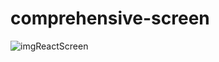 # comprehensive-screen
![imgReactScreen](https://github.com/111xumengze/comprehensive-screen/blob/master/QQ%E6%88%AA%E5%9B%BE20190925171549.png)
